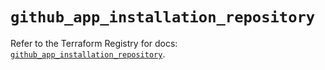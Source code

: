 # `github_app_installation_repository`

Refer to the Terraform Registry for docs: [`github_app_installation_repository`](https://registry.terraform.io/providers/integrations/github/6.3.0/docs/resources/app_installation_repository).
